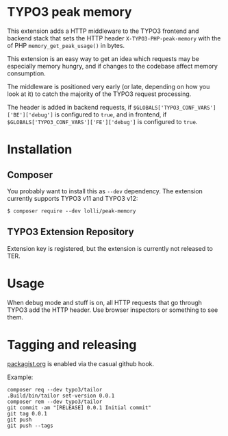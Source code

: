 TYPO3 peak memory
=================

This extension adds a HTTP middleware to the TYPO3 frontend and
backend stack that sets the HTTP header `X-TYPO3-PHP-peak-memory`
with the of PHP `memory_get_peak_usage()` in bytes.

This extension is an easy way to get an idea which requests may
be especially memory hungry, and if changes to the codebase
affect memory consumption.

The middleware is positioned very early (or late, depending on how
you look at it) to catch the majority of the TYPO3 request processing.

The header is added in backend requests, if `$GLOBALS['TYPO3_CONF_VARS']['BE']['debug']` is
configured to `true`, and in frontend, if `$GLOBALS['TYPO3_CONF_VARS']['FE']['debug']` is
configured to `true`.


# Installation

## Composer

You probably want to install this as `--dev` dependency. The extension currently
supports TYPO3 v11 and TYPO3 v12:

```
$ composer require --dev lolli/peak-memory
```

## TYPO3 Extension Repository

Extension key is registered, but the extension is currently not released to TER.


# Usage

When debug mode and stuff is on, all HTTP requests that go through TYPO3
add the HTTP header. Use browser inspectors or something to see them.


# Tagging and releasing

[packagist.org](https://packagist.org/packages/lolli/peak-memory) is enabled via the casual github hook.

Example:

```
composer req --dev typo3/tailor
.Build/bin/tailor set-version 0.0.1
composer rem --dev typo3/tailor
git commit -am "[RELEASE] 0.0.1 Initial commit"
git tag 0.0.1
git push
git push --tags
```
